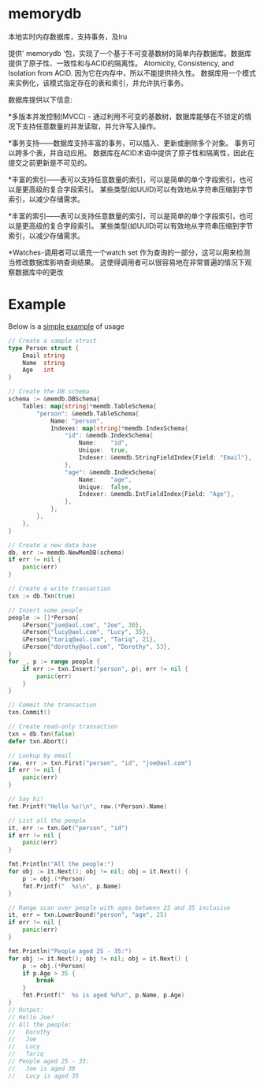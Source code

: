 # memorydb
本地实时内存数据库，支持事务，及lru

提供' memorydb '包，实现了一个基于不可变基数树的简单内存数据库。数据库提供了原子性、一致性和与ACID的隔离性。
Atomicity, Consistency, and Isolation from ACID.
因为它在内存中，所以不能提供持久性。
数据库用一个模式来实例化，该模式指定存在的表和索引，并允许执行事务。

数据库提供以下信息:

*多版本并发控制(MVCC) -
通过利用不可变的基数树，数据库能够在不锁定的情况下支持任意数量的并发读取，并允许写入操作。

*事务支持——数据库支持丰富的事务，可以插入、更新或删除多个对象。
事务可以跨多个表，并自动应用。
数据库在ACID术语中提供了原子性和隔离性，因此在提交之前更新是不可见的。

*丰富的索引——表可以支持任意数量的索引，可以是简单的单个字段索引，也可以是更高级的复合字段索引。
某些类型(如UUID)可以有效地从字符串压缩到字节索引，以减少存储需求。

*丰富的索引——表可以支持任意数量的索引，可以是简单的单个字段索引，也可以是更高级的复合字段索引。
某些类型(如UUID)可以有效地从字符串压缩到字节索引，以减少存储需求。


*Watches-调用者可以填充一个watch set 作为查询的一部分，这可以用来检测当修改数据库影响查询结果。
这使得调用者可以很容易地在非常普遍的情况下观察数据库中的更改


Example
=======

Below is a [simple example](https://play.golang.org/p/gCGE9FA4og1) of usage

```go
// Create a sample struct
type Person struct {
	Email string
	Name  string
	Age   int
}

// Create the DB schema
schema := &memdb.DBSchema{
	Tables: map[string]*memdb.TableSchema{
		"person": &memdb.TableSchema{
			Name: "person",
			Indexes: map[string]*memdb.IndexSchema{
				"id": &memdb.IndexSchema{
					Name:    "id",
					Unique:  true,
					Indexer: &memdb.StringFieldIndex{Field: "Email"},
				},
				"age": &memdb.IndexSchema{
					Name:    "age",
					Unique:  false,
					Indexer: &memdb.IntFieldIndex{Field: "Age"},
				},
			},
		},
	},
}

// Create a new data base
db, err := memdb.NewMemDB(schema)
if err != nil {
	panic(err)
}

// Create a write transaction
txn := db.Txn(true)

// Insert some people
people := []*Person{
	&Person{"joe@aol.com", "Joe", 30},
	&Person{"lucy@aol.com", "Lucy", 35},
	&Person{"tariq@aol.com", "Tariq", 21},
	&Person{"dorothy@aol.com", "Dorothy", 53},
}
for _, p := range people {
	if err := txn.Insert("person", p); err != nil {
		panic(err)
	}
}

// Commit the transaction
txn.Commit()

// Create read-only transaction
txn = db.Txn(false)
defer txn.Abort()

// Lookup by email
raw, err := txn.First("person", "id", "joe@aol.com")
if err != nil {
	panic(err)
}

// Say hi!
fmt.Printf("Hello %s!\n", raw.(*Person).Name)

// List all the people
it, err := txn.Get("person", "id")
if err != nil {
	panic(err)
}

fmt.Println("All the people:")
for obj := it.Next(); obj != nil; obj = it.Next() {
	p := obj.(*Person)
	fmt.Printf("  %s\n", p.Name)
}

// Range scan over people with ages between 25 and 35 inclusive
it, err = txn.LowerBound("person", "age", 25)
if err != nil {
	panic(err)
}

fmt.Println("People aged 25 - 35:")
for obj := it.Next(); obj != nil; obj = it.Next() {
	p := obj.(*Person)
	if p.Age > 35 {
		break
	}
	fmt.Printf("  %s is aged %d\n", p.Name, p.Age)
}
// Output:
// Hello Joe!
// All the people:
//   Dorothy
//   Joe
//   Lucy
//   Tariq
// People aged 25 - 35:
//   Joe is aged 30
//   Lucy is aged 35
```

